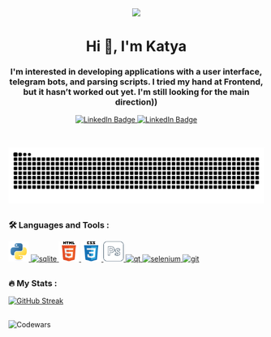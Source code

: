 <div id="header" align="center">
  <img src="https://i.giphy.com/media/v1.Y2lkPTc5MGI3NjExY3pnMmhjcDlzOGJ2OWZqdG8wM3o5NW9iYzI3Mm5jcHk1dW9zaGl4NSZlcD12MV9pbnRlcm5hbF9naWZfYnlfaWQmY3Q9Zw/l7zabeVIt16efVp6wg/giphy.gif" width="100"/>
</div>

<h1 align="center">Hi 👋, I'm Katya</h1>
<h3 align="center">I'm interested in developing applications with a user interface, telegram bots, and parsing scripts. I tried my hand at Frontend, but it hasn’t worked out yet. I'm still looking for the main direction))</h3>

<div id="badges" align="center">
  <a href="https://t.me/smb_QT">
    <img src="https://img.shields.io/badge/Telegram-blue?style=for-the-badge&logo=telegram&logoColor=white" alt="LinkedIn Badge"/>
  </a>
  <a href="https://t.me/smb_QT">
    <img src="https://img.shields.io/badge/Discrod-grey?style=for-the-badge&logo=discord&logoColor=white" alt="LinkedIn Badge"/>
  </a>
</div>

<div align="center"><img src="https://komarev.com/ghpvc/?username=Jlychee&style=flat-square&color=blue" alt=""/></div>

##

<div id="snake" align="center">
  <picture>
    <source
      media="(prefers-color-scheme: dark)"
      srcset="https://raw.githubusercontent.com/platane/snk/output/github-contribution-grid-snake-dark.svg"
    />
    <source
      media="(prefers-color-scheme: light)"
      srcset="https://raw.githubusercontent.com/platane/snk/output/github-contribution-grid-snake.svg"
    />
    <img
      alt="github contribution grid snake animation"
      src="https://raw.githubusercontent.com/platane/snk/output/github-contribution-grid-snake.svg"
    />
  </picture>
</div>

##

### :hammer_and_wrench: Languages and Tools :
<p align="left"> 
  <a href="https://www.python.org" target="_blank" rel="noreferrer"> <img src="https://raw.githubusercontent.com/devicons/devicon/master/icons/python/python-original.svg" alt="python" width="40" height="40"/> </a>
  <a href="https://www.sqlite.org/" target="_blank" rel="noreferrer"> <img src="https://www.vectorlogo.zone/logos/sqlite/sqlite-icon.svg" alt="sqlite" width="40" height="40"/> </a>
  <a href="https://www.w3.org/html/" target="_blank" rel="noreferrer"> <img src="https://raw.githubusercontent.com/devicons/devicon/master/icons/html5/html5-original-wordmark.svg" alt="html5" width="40" height="40"/> </a> 
  <a href="https://www.w3schools.com/css/" target="_blank" rel="noreferrer"> <img src="https://raw.githubusercontent.com/devicons/devicon/master/icons/css3/css3-original-wordmark.svg" alt="css3" width="40" height="40"/> </a> 
  <a href="https://www.photoshop.com/en" target="_blank" rel="noreferrer"> <img src="https://raw.githubusercontent.com/devicons/devicon/master/icons/photoshop/photoshop-line.svg" alt="photoshop" width="40" height="40"/> </a> 
  <a href="https://www.qt.io/" target="_blank" rel="noreferrer"> <img src="https://upload.wikimedia.org/wikipedia/commons/0/0b/Qt_logo_2016.svg" alt="qt" width="40" height="40"/> </a> 
  <a href="https://www.selenium.dev" target="_blank" rel="noreferrer"> <img src="https://raw.githubusercontent.com/detain/svg-logos/780f25886640cef088af994181646db2f6b1a3f8/svg/selenium-logo.svg" alt="selenium" width="40" height="40"/> </a> 
  <a href="https://git-scm.com/" target="_blank" rel="noreferrer"> <img src="https://www.vectorlogo.zone/logos/git-scm/git-scm-icon.svg" alt="git" width="40" height="40"/> </a> 
</p>

##

### :fire: My Stats :
[![GitHub Streak](https://github-readme-streak-stats.herokuapp.com?user=Jlychee&theme=dark)](https://git.io/streak-stats)
##
![Codewars](https://github.r2v.ch/codewars?user=Jlychee&theme=gradient)






